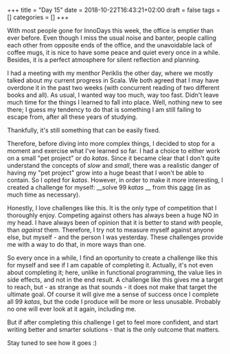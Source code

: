 +++
title = "Day 15"
date = 2018-10-22T16:43:21+02:00
draft = false
tags = []
categories = []
+++

With most people gone for InnoDays this week, the office is emptier than ever before. Even though I miss the usual noise and banter, people calling each other from opposite ends of the office, and the unavoidable lack of coffee mugs, it is nice to have some peace and quiet every once in a while. Besides, it is a perfect atmosphere for silent reflection and planning.



I had a meeting with my menthor Periklis the other day, where we mostly talked about my current progress in Scala. We both agreed that I may have overdone it in the past two weeks (with concurrent reading of two different books and all). As usual, I wanted way too much, way too fast. Didn't leave much time for the things I learned to fall into place. Well, nothing new to see there; I guess my tendency to do that is something I am still failing to escape from, after all these years of studying.



Thankfully, it's still something that can be easily fixed. 



Therefore, before diving into more complex things, I decided to stop for a moment and exercise what I've learned so far. I had a choice to either work on a small "pet project" or do _katas_. Since it became clear that I don't quite understand the concepts of _slow_ and _small_, there was a realistic danger of having my "pet project" grow into a huge beast that I won't be able to contain. So I opted for _katas_. However, in order to make it more interesting, I created a challenge for myself: __solve 99 _katas_ __ from this [page](http://aperiodic.net/phil/scala/s-99/) (in as much time as necessary). 



Honestly, I love challenges like this. It is the only type of competition that I thoroughly enjoy. Competing against others has always been a huge NO in my head. I have always been of opinion that it is better to stand _with_ people, than _against_ them. Therefore, I try not to measure myself against anyone else, but myself - and the person I was yesterday. These challenges provide me with a way to do that, in more ways than one. 



So every once in a while, I find an oportunity to create a challenge like this for myself and see if I am capable of completing it. Actually, it's not even about completing it; here, unlike in functional programming, the value lies in side effects, and not in the end result. A challenge like this gives me a target to reach, but - as strange as that sounds - it does not make that target the ultimate goal. Of course it will give me a sense of success once I complete all 99 _katas_, but the code I produce will be more or less unusable. Probably no one will ever look at it again, including me.



But if after completing this challenge I get to feel more confident, and start writing better and smarter solutions - that is the only outcome that matters.



Stay tuned to see how it goes :)